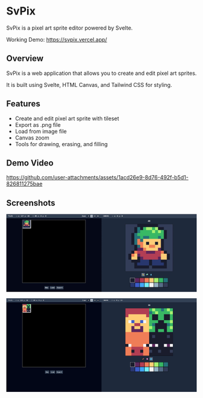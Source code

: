# SvPix

SvPix is a pixel art sprite editor powered by Svelte.

Working Demo: https://svpix.vercel.app/

## Overview

SvPix is a web application that allows you to create and edit pixel art sprites.

It is built using Svelte, HTML Canvas, and Tailwind CSS for styling.

## Features

- Create and edit pixel art sprite with tileset
- Export as .png file
- Load from image file
- Canvas zoom
- Tools for drawing, erasing, and filling

## Demo Video

https://github.com/user-attachments/assets/1acd26e9-8d76-492f-b5d1-826811275bae



## Screenshots

![Screenshot 1](./docs/screenshot1.jpeg)

![Screenshot 2](./docs/screenshot2.png)
